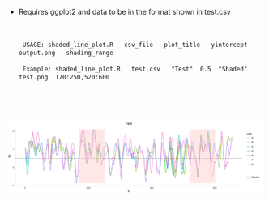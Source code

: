  

- Requires ggplot2 and data to be in the format shown in test.csv <br /> <br /> <br /> 



       USAGE: shaded_line_plot.R   csv_file   plot_title   yintercept  output.png   shading_range
       
       Example: shaded_line_plot.R   test.csv   "Test"  0.5  "Shaded"  test.png  170:250,520:600
       
  
  <br /> <br /> <br /> 




![alt text](test.png)

